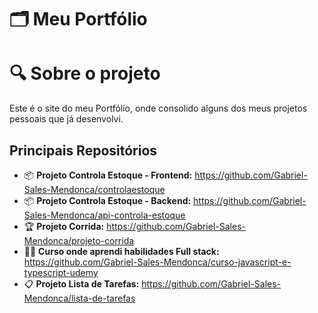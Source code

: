 # 🗂️ Meu Portfólio
# 🔍 Sobre o projeto
Este é o site do meu Portfólio, onde consolido alguns dos meus projetos pessoais que já desenvolvi.

## Principais Repositórios
- 📦 **Projeto Controla Estoque - Frontend:** https://github.com/Gabriel-Sales-Mendonca/controlaestoque
- 📦 **Projeto Controla Estoque - Backend:** https://github.com/Gabriel-Sales-Mendonca/api-controla-estoque
- 🏆 **Projeto Corrida:** https://github.com/Gabriel-Sales-Mendonca/projeto-corrida
- 🧑‍💻 **Curso onde aprendi habilidades Full stack:** https://github.com/Gabriel-Sales-Mendonca/curso-javascript-e-typescript-udemy
- 📋 **Projeto Lista de Tarefas:** https://github.com/Gabriel-Sales-Mendonca/lista-de-tarefas
